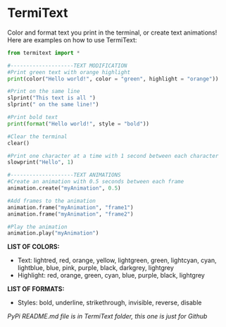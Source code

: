 # TermiText

Color and format text you print in the terminal, or create text animations!  
Here are examples on how to use TermiText:
```python
from termitext import *

#--------------------TEXT MODIFICATION
#Print green text with orange highlight
print(color("Hello world!", color = "green", highlight = "orange"))

#Print on the same line
slprint("This text is all ")
slprint(" on the same line!")

#Print bold text
print(format("Hello world!", style = "bold"))

#Clear the terminal
clear()

#Print one character at a time with 1 second between each character
slowprint("Hello", 1)

#--------------------TEXT ANIMATIONS
#Create an animation with 0.5 seconds between each frame
animation.create("myAnimation", 0.5)

#Add frames to the animation
animation.frame("myAnimation", "frame1")
animation.frame("myAnimation", "frame2")

#Play the animation
animation.play("myAnimation")
```  
**LIST OF COLORS:**  
- Text: lightred, red, orange, yellow, lightgreen, green, lightcyan, cyan, lightblue, blue, pink, purple, black, darkgrey,    lightgrey  
- Highlight: red, orange, green, cyan, blue, purple, black, lightgrey  

**LIST OF FORMATS:**  
- Styles: bold, underline, strikethrough, invisible, reverse, disable  

*PyPi README.md file is in TermiText folder, this one is just for Github*
